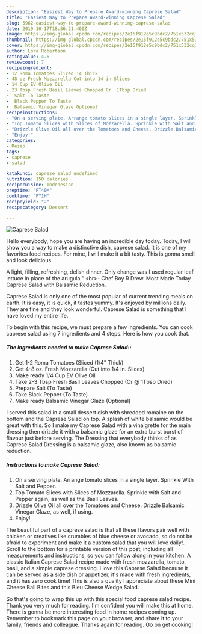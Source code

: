 ```yaml
---
description: "Easiest Way to Prepare Award-winning Caprese Salad"
title: "Easiest Way to Prepare Award-winning Caprese Salad"
slug: 5962-easiest-way-to-prepare-award-winning-caprese-salad
date: 2019-10-17T18:36:21.400Z
image: https://img-global.cpcdn.com/recipes/2e15f912e5c9bdc2/751x532cq70/caprese-salad-recipe-main-photo.jpg
thumbnail: https://img-global.cpcdn.com/recipes/2e15f912e5c9bdc2/751x532cq70/caprese-salad-recipe-main-photo.jpg
cover: https://img-global.cpcdn.com/recipes/2e15f912e5c9bdc2/751x532cq70/caprese-salad-recipe-main-photo.jpg
author: Lora Robertson
ratingvalue: 4.6
reviewcount: 7
recipeingredient:
- 12 Roma Tomatoes Sliced 14 Thick
- 48 oz Fresh Mozzarella Cut into 14 in Slices
- 14 Cup EV Olive Oil
- 23 Tbsp Fresh Basil Leaves Chopped Or  1Tbsp Dried
-  Salt To Taste
-  Black Pepper To Taste
-  Balsamic Vinegar Glaze Optional
recipeinstructions:
- "On a serving plate, Arrange tomato slices in a single layer. Sprinkle With Salt and Pepper."
- "Top Tomato Slices with Slices of Mozzarella. Sprinkle with Salt and Pepper again, as well as the Basil Leaves."
- "Drizzle Olive Oil all over the Tomatoes and Cheese. Drizzle Balsamic Vinegar Glaze, as well, if using."
- "Enjoy!"
categories:
- Resep
tags:
- caprese
- salad

katakunci: caprese salad undefined
nutrition: 150 calories
recipecuisine: Indonesian
preptime: "PT40M"
cooktime: "PT1H"
recipeyield: "2"
recipecategory: Dessert

---
```



![Caprese Salad](https://img-global.cpcdn.com/recipes/2e15f912e5c9bdc2/751x532cq70/caprese-salad-recipe-main-photo.jpg)

Hello everybody, hope you are having an incredible day today. Today, I will show you a way to make a distinctive dish, caprese salad. It is one of my favorites food recipes. For mine, I will make it a bit tasty. This is gonna smell and look delicious.

A light, filling, refreshing, delish dinner. Only change was I used regular leaf lettuce in place of the arugula.&#34; &lt;br&gt;- Chef Boy R Drew. Most Made Today Caprese Salad with Balsamic Reduction.

Caprese Salad is only one of the most popular of current trending meals on earth. It is easy, it is quick, it tastes yummy. It's enjoyed by millions daily. They are fine and they look wonderful. Caprese Salad is something that I have loved my entire life.


To begin with this recipe, we must prepare a few ingredients. You can cook caprese salad using 7 ingredients and 4 steps. Here is how you cook that.

##### The ingredients needed to make Caprese Salad::

1. Get 1-2 Roma Tomatoes (Sliced (1/4&#34; Thick)
1. Get 4-8 oz. Fresh Mozzarella (Cut into 1/4 in. Slices)
1. Make ready 1/4 Cup EV Olive Oil
1. Take 2-3 Tbsp Fresh Basil Leaves Chopped (Or @ 1Tbsp Dried)
1. Prepare  Salt (To Taste)
1. Take  Black Pepper (To Taste)
1. Make ready  Balsamic Vinegar Glaze (Optional)


I served this salad in a small dessert dish with shredded romaine on the bottom and the Caprese Salad on top. A splash of white balsamic would be great with this. So I make my Caprese Salad with a vinaigrette for the main dressing then drizzle it with a balsamic glaze for an extra burst burst of flavour just before serving. The Dressing that everybody thinks of as Caprese Salad Dressing is a balsamic glaze, also known as balsamic reduction. 

##### Instructions to make Caprese Salad:

1. On a serving plate, Arrange tomato slices in a single layer. Sprinkle With Salt and Pepper.
1. Top Tomato Slices with Slices of Mozzarella. Sprinkle with Salt and Pepper again, as well as the Basil Leaves.
1. Drizzle Olive Oil all over the Tomatoes and Cheese. Drizzle Balsamic Vinegar Glaze, as well, if using.
1. Enjoy!


The beautiful part of a caprese salad is that all these flavors pair well with chicken or creatives like crumbles of blue cheese or avocado, so do not be afraid to experiment and make it a custom salad that you will love daily!. Scroll to the bottom for a printable version of this post, including all measurements and instructions, so you can follow along in your kitchen. A classic Italian Caprese Salad recipe made with fresh mozzarella, tomato, basil, and a simple caprese dressing. I love this Caprese Salad because it can be served as a side dish or appetizer, it&#39;s made with fresh ingredients, and it has zero cook time! This is also a quality I appreciate about these Mini Cheese Ball Bites and this Bleu Cheese Wedge Salad. 

So that's going to wrap this up with this special food caprese salad recipe. Thank you very much for reading. I'm confident you will make this at home. There is gonna be more interesting food in home recipes coming up. Remember to bookmark this page on your browser, and share it to your family, friends and colleague. Thanks again for reading. Go on get cooking!

